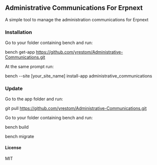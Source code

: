 ## Administrative Communications For Erpnext

A simple tool to manage the administration communications for Erpnext


### Installation
Go to your folder containing bench and run:

bench get-app https://github.com/yrestom/Administrative-Communications.git

At the same prompt run:

bench --site [your_site_name] install-app administrative_communications

### Update
Go to the app folder and run:

git pull https://github.com/yrestom/Administrative-Communications.git

Go to your folder containing bench and run:

bench build

bench migrate

#### License

MIT
